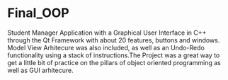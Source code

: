 # Final_OOP
Student Manager Application with a Graphical User Interface in C++ through the Qt Framework with about 20 features, buttons and windows.
Model View Arhitecure was also included, as well as an Undo-Redo functionality using a stack of instructions.The Project was a great
way to get a little bit of practice on the pillars of object oriented programming as well as GUI arhitecure.
